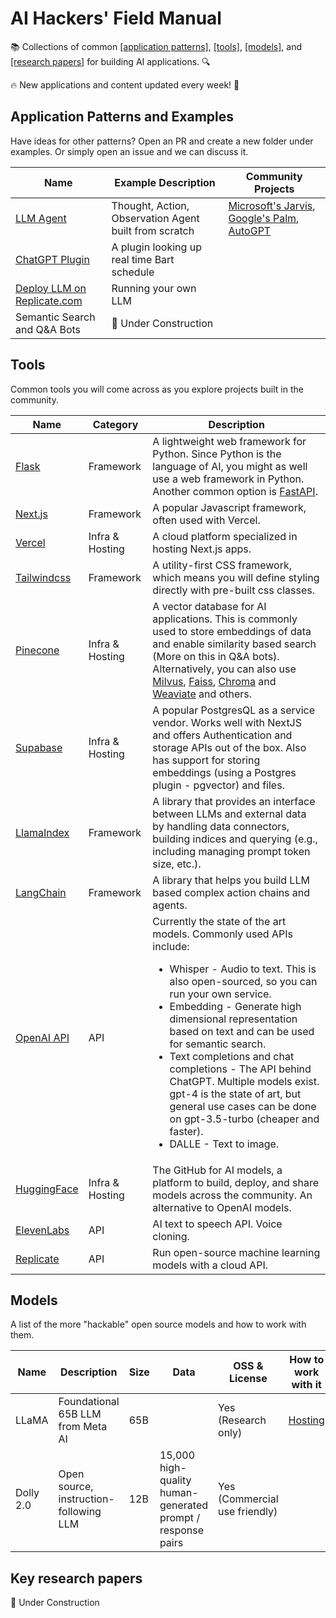 # AI Hackers' Field Manual
📚 Collections of common [[application patterns]](#patterns), [[tools]](#tools), [[models]](#models), and [[research papers]](#papers) for building AI applications. 🔍

🔥 New applications and content updated every week! 📅



## Application Patterns and Examples <a name="patterns"></a>
Have ideas for other patterns? Open an PR and create a new folder under examples. Or simply open an issue and we can discuss it. 

| Name          | Example Description                      | Community Projects        |
|---------------|------------------------------------------|---------------------------|
| [LLM Agent](examples/llm_agents) | Thought, Action, Observation Agent built from scratch | [Microsoft's Jarvis](https://github.com/microsoft/JARVIS), [Google's Palm](https://blog.google/technology/ai/introducing-pathways-next-generation-ai-architecture/), [AutoGPT](https://github.com/Significant-Gravitas/Auto-GPT)|
| [ChatGPT Plugin](examples/plugin) | A plugin looking up real time Bart schedule | |
| [Deploy LLM on Replicate.com](examples/replicate_deploy/) | Running your own LLM | |
| Semantic Search and Q&A Bots | 🚧 Under Construction | |

## Tools <a name="tools"></a>
Common tools you will come across as you explore projects built in the community. 

| Name | Category | Description |
|------|----------|-------------|
| [Flask](https://flask.palletsprojects.com/en/2.1.x/) | Framework | A lightweight web framework for Python. Since Python is the language of AI, you might as well use a web framework in Python. Another common option is [FastAPI](https://fastapi.tiangolo.com/). |
| [Next.js](https://nextjs.org/docs) | Framework | A popular Javascript framework, often used with Vercel. |
| [Vercel](https://vercel.com) | Infra & Hosting | A cloud platform specialized in hosting Next.js apps. |
| [Tailwindcss](https://tailwindcss.com/docs) | Framework | A utility-first CSS framework, which means you will define styling directly with pre-built css classes. |
| [Pinecone](https://www.pinecone.io/docs) | Infra & Hosting | A vector database for AI applications. This is commonly used to store embeddings of data and enable similarity based search (More on this in Q&A bots). Alternatively, you can also use [Milvus](https://milvus.io/), [Faiss](https://github.com/facebookresearch/faiss), [Chroma](https://www.trychroma.com/) and [Weaviate](https://weaviate.io/) and others. |
| [Supabase](https://supabase.com/) | Infra & Hosting | A popular PostgresQL as a service vendor. Works well with NextJS and offers Authentication and storage APIs out of the box. Also has support for storing embeddings (using a Postgres plugin - pgvector) and files. |
| [LlamaIndex](https://github.com/jerryjliu/llama_index) | Framework | A library that provides an interface between LLMs and external data by handling data connectors, building indices and querying (e.g., including managing prompt token size, etc.). |
| [LangChain](https://github.com/hwchase17/langchain) | Framework | A library that helps you build LLM based complex action chains and agents. |
| [OpenAI API](https://platform.openai.com/docs/api-reference) | API | Currently the state of the art models. Commonly used APIs include: <ul><li>Whisper - Audio to text. This is also open-sourced, so you can run your own service.</li><li>Embedding - Generate high dimensional representation based on text and can be used for semantic search.</li><li>Text completions and chat completions - The API behind ChatGPT. Multiple models exist. gpt-4 is the state of art, but general use cases can be done on gpt-3.5-turbo (cheaper and faster).</li><li>DALLE - Text to image.</li></ul> |
| [HuggingFace](https://huggingface.co/) | Infra & Hosting | The GitHub for AI models, a platform to build, deploy, and share models across the community. An alternative to OpenAI models. |
| [ElevenLabs](https://beta.elevenlabs.io/) | API | AI text to speech API. Voice cloning. |
| [Replicate](https://replicate.com/) | API | Run open-source machine learning models with a cloud API. |

## Models <a name="models"></a>
A list of the more "hackable" open source models and how to work with them. 

| Name | Description | Size | Data | OSS & License | How to work with it |
|------|-------------|------|------|---------------|---------------------|
| LLaMA | Foundational 65B LLM from Meta AI | 65B |  | Yes (Research only) | [Hosting](https://github.com/ggerganov/llama.cpp) |
| Dolly 2.0 | Open source, instruction-following LLM | 12B | 15,000 high-quality human-generated prompt / response pairs | Yes (Commercial use friendly) |  |

## Key research papers <a name="papers"></a>
🚧 Under Construction